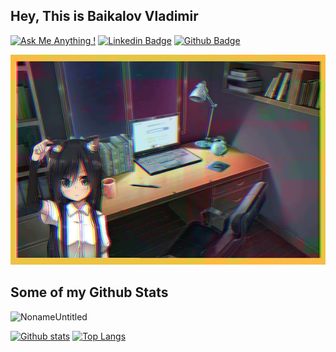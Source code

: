 ## Hey, This is Baikalov Vladimir
[![Ask Me Anything !](https://img.shields.io/badge/-Mail-lightgrey)](mailto:Noname-Untitled@yandex.ru)
[![Linkedin Badge](https://img.shields.io/badge/-LinkedIn-blue)](https://www.linkedin.com/in/noname-untitled/)
[![Github Badge](https://img.shields.io/badge/-NonameUntitled-grey?style=flat&logo=github&logoColor=white&link=https://github.com/NonameUntitled/)](https://www.github.com/NonameUntitled/) 

![alt text](https://github.com/NonameUntitled/NonameUntitled/blob/master/BackgroundLogo.png?raw=true)

## Some of my Github Stats

<p align=left> <img src=https://komarev.com/ghpvc/?username=NonameUntitled alt=NonameUntitled /> </p>

[![Github stats](https://github-readme-stats.vercel.app/api?username=NonameUntitled&show_icons=true&include_all_commits=true)](https://github.com/NonameUntitled/github-readme-stats)
[![Top Langs](https://github-readme-stats.vercel.app/api/top-langs/?username=NonameUntitled&layout=compact)](https://github.com/NonameUntitled/github-readme-stats)
